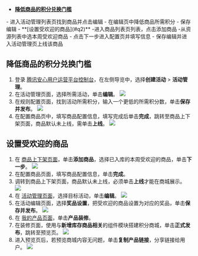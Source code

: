 - **[降低商品的积分兑换门槛](#q1)**
<dx-steps>
-  进入活动管理列表页找到商品并点击编辑
- 在编辑页中降低商品所需积分
- 保存编辑
</dx-steps>
- **[设置受欢迎的商品](#q2)**
<dx-steps>
-进入商品列表页列表，点击添加商品
-从资源列表中选本周受欢迎商品
- 点击下一步进入配置页并填写信息
- 保存编辑并进入活动管理页上线该商品
</dx-steps>

## 降低商品的积分兑换门槛[](id:q1)

1. 登录 [腾讯安心用户运营平台控制台](https://console.cloud.tencent.com/smop/data/mallUser)，在左侧导览中，选择**创建活动** > **活动管理**。
2. 在活动管理页面，选择所需活动，单击**编辑**。
![](https://qcloudimg.tencent-cloud.cn/raw/1cd1f258a7e72b57eedbbb5e0fdd7762.png)
3. 在规则配置页面，找到活动所需积分，输入一个更低的所需积分数，单击**保存并发布**。
![](https://qcloudimg.tencent-cloud.cn/raw/aa2ab61aa397c82d5133f213af31eb5e.png)
4. 在配置商品页中，填写商品配置信息，填写完成后单击**完成**，跳转至商品上下架页面，商品默认未上线，需单击**上线**。
![](https://qcloudimg.tencent-cloud.cn/raw/a2058965e24864a4702e1eaba6aad930.png)

## 设置受欢迎的商品[](id:q2)
1. 在 [商品上下架页面](https://console.cloud.tencent.com/smop/mall/mall_exc_conf)，单击**添加商品**，选择已入库的本周受欢迎的商品，单击**下一步**。
![](https://qcloudimg.tencent-cloud.cn/raw/f99c8c3c1f2e9b93723766675aed17f6.png)
2. 在配置商品页面，填写商品配置信息，单击**完成**。
3. 调转到商品上下架页面，商品默认未上线，必须单击**上线**才能在商城展示。
![](https://qcloudimg.tencent-cloud.cn/raw/2811ef681b1dcd05b2c1a034cec383df.png)
4. 在 [活动管理页面](https://console.cloud.tencent.com/smop/mall/act_manager)，选择目标活动，单击**编辑**。
![](https://qcloudimg.tencent-cloud.cn/raw/cfa0dd58ca17a5a8fcc192e9ae377bd6.png)
5. 在活动编辑页面，选择**奖品设置**，把受欢迎的商品设置为对应的奖品，单击**保存并发布**。
![](https://qcloudimg.tencent-cloud.cn/raw/5e440f0023ec64c0029b02d7961d0e51.png)
1. 在 [我的产品页面](https://console.cloud.tencent.com/smop/mall/mall_front_page)，单击**产品装修**。
2. 在装修页面，使用与**新增库存商品相关**的组件模块搭建积分商城，单击**正式发布**，跳转至预览页。
![](https://qcloudimg.tencent-cloud.cn/raw/d71301f7710d8a2416ca817fc1b42a29.png)
3. 进入预览页后，若预览商城内容无问题，单击**复制产品链接**，分享链接给用户。
![](https://qcloudimg.tencent-cloud.cn/raw/3d4b437796852543a3f53a28d1839d03.png)
